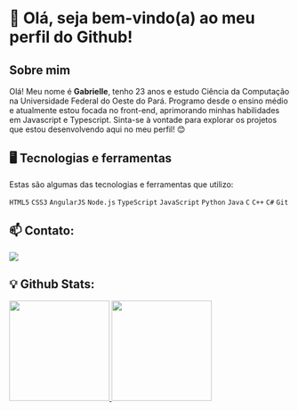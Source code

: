 # 👋 Olá, seja bem-vindo(a) ao meu perfil do Github!

## Sobre mim

Olá! Meu nome é **Gabrielle**, tenho 23 anos e estudo Ciência da Computação na Universidade Federal do Oeste do Pará. Programo desde o ensino médio e atualmente estou focada no front-end, aprimorando minhas habilidades em Javascript e Typescript. Sinta-se à vontade para explorar os projetos que estou desenvolvendo aqui no meu perfil! 😊

## 🖥 Tecnologias e ferramentas
Estas são algumas das tecnologias e ferramentas que utilizo:

`HTML5` `CSS3` `AngularJS` `Node.js` `TypeScript` `JavaScript` `Python` `Java` `C` `C++` `C#` `Git`

## 📫 Contato: 

<div>
          <a href="https://www.linkedin.com/in/gabriellebcastro/" target="_blank"><img src="https://img.shields.io/badge/LinkedIn-0077B5?style=for-the-                             badge&logo=linkedin&logoColor=white" target="_blank"></a>
</div>

## 💡 Github Stats:

<div>
<a href="https://github.com/gabriellebcastro">
<img height="180em" src="https://github-readme-stats-git-masterrstaa-rickstaa.vercel.app/api/top-langs/?username=gabriellebcastro&layout=compact&langs_count=7&theme=dracula"/>
<img height="180em" src="https://github-readme-stats-git-masterrstaa-rickstaa.vercel.app/api?username=gabriellebcastro&show_icons=true&theme=dracula&include_all_commits=true&count_private=true"/>
</div>
